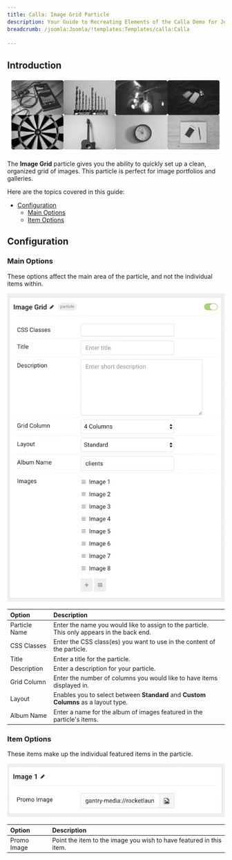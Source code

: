 ```yaml
---
title: Calla: Image Grid Particle
description: Your Guide to Recreating Elements of the Calla Demo for Joomla
breadcrumb: /joomla:Joomla/!templates:Templates/calla:Calla

---
```


## Introduction

![](assets/particle_image1.jpeg)

The **Image Grid** particle gives you the ability to quickly set up a clean, organized grid of images. This particle is perfect for image portfolios and galleries. 

Here are the topics covered in this guide:

* [Configuration](#configuration)
    - [Main Options](#main-options)
    - [Item Options](#item-options)

## Configuration

### Main Options 

These options affect the main area of the particle, and not the individual items within.

![](assets/particle_image2.jpeg)

| Option        | Description                                                                                 |
| :-----        | :-----                                                                                      |
| Particle Name | Enter the name you would like to assign to the particle. This only appears in the back end. |
| CSS Classes   | Enter the CSS class(es) you want to use in the content of the particle.                     |
| Title         | Enter a title for the particle.                                                             |
| Description   | Enter a description for your particle.                                                      |
| Grid Column   | Enter the number of columns you would like to have items displayed in.                      |
| Layout        | Enables you to select between **Standard** and **Custom Columns** as a layout type.       |
| Album Name    | Enter a name for the album of images featured in the particle's items.                      |

### Item Options

These items make up the individual featured items in the particle.

![](assets/particle_image3.jpeg)

| Option      | Description                                                         |
| :-----      | :-----                                                              |
| Promo Image | Point the item to the image you wish to have featured in this item. |



